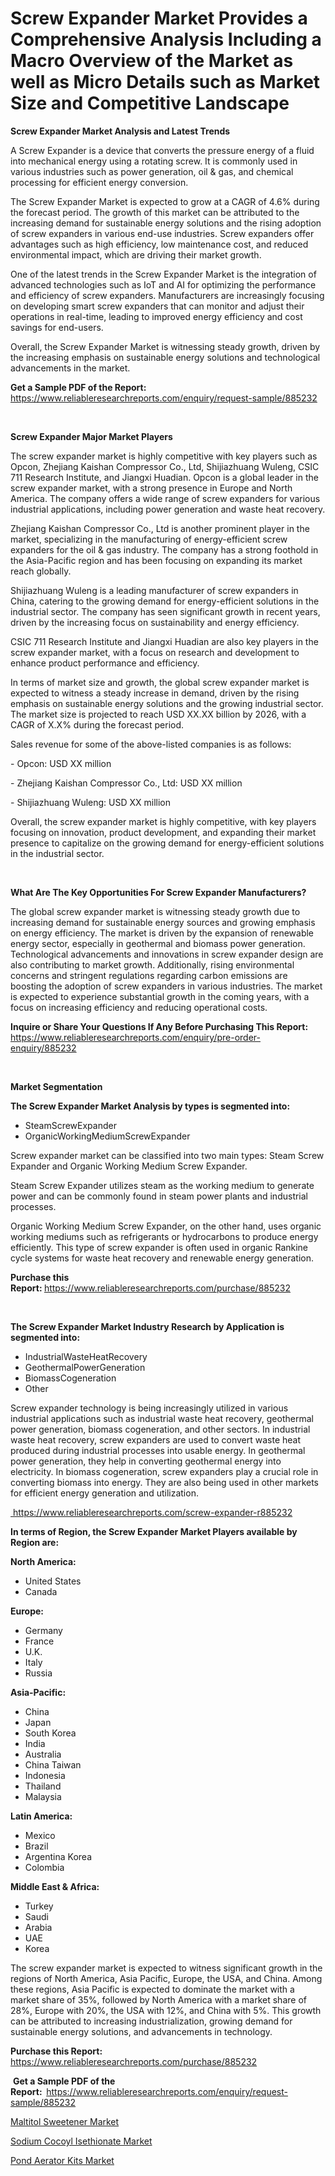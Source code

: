 <p><h1>Screw Expander Market Provides a Comprehensive Analysis Including a Macro Overview of the Market as well as Micro Details such as Market Size and Competitive Landscape</h1></p><p><strong>Screw Expander Market Analysis and Latest Trends</strong></p>
<p><p>A Screw Expander is a device that converts the pressure energy of a fluid into mechanical energy using a rotating screw. It is commonly used in various industries such as power generation, oil & gas, and chemical processing for efficient energy conversion.</p><p>The Screw Expander Market is expected to grow at a CAGR of 4.6% during the forecast period. The growth of this market can be attributed to the increasing demand for sustainable energy solutions and the rising adoption of screw expanders in various end-use industries. Screw expanders offer advantages such as high efficiency, low maintenance cost, and reduced environmental impact, which are driving their market growth.</p><p>One of the latest trends in the Screw Expander Market is the integration of advanced technologies such as IoT and AI for optimizing the performance and efficiency of screw expanders. Manufacturers are increasingly focusing on developing smart screw expanders that can monitor and adjust their operations in real-time, leading to improved energy efficiency and cost savings for end-users.</p><p>Overall, the Screw Expander Market is witnessing steady growth, driven by the increasing emphasis on sustainable energy solutions and technological advancements in the market.</p></p>
<p><strong>Get a Sample PDF of the Report:&nbsp;</strong> <a href="https://www.reliableresearchreports.com/enquiry/request-sample/885232">https://www.reliableresearchreports.com/enquiry/request-sample/885232</a></p>
<p>&nbsp;</p>
<p><strong>Screw Expander Major Market Players</strong></p>
<p><p>The screw expander market is highly competitive with key players such as Opcon, Zhejiang Kaishan Compressor Co., Ltd, Shijiazhuang Wuleng, CSIC 711 Research Institute, and Jiangxi Huadian. Opcon is a global leader in the screw expander market, with a strong presence in Europe and North America. The company offers a wide range of screw expanders for various industrial applications, including power generation and waste heat recovery.</p><p>Zhejiang Kaishan Compressor Co., Ltd is another prominent player in the market, specializing in the manufacturing of energy-efficient screw expanders for the oil & gas industry. The company has a strong foothold in the Asia-Pacific region and has been focusing on expanding its market reach globally.</p><p>Shijiazhuang Wuleng is a leading manufacturer of screw expanders in China, catering to the growing demand for energy-efficient solutions in the industrial sector. The company has seen significant growth in recent years, driven by the increasing focus on sustainability and energy efficiency.</p><p>CSIC 711 Research Institute and Jiangxi Huadian are also key players in the screw expander market, with a focus on research and development to enhance product performance and efficiency.</p><p>In terms of market size and growth, the global screw expander market is expected to witness a steady increase in demand, driven by the rising emphasis on sustainable energy solutions and the growing industrial sector. The market size is projected to reach USD XX.XX billion by 2026, with a CAGR of X.X% during the forecast period.</p><p>Sales revenue for some of the above-listed companies is as follows:</p><p>- Opcon: USD XX million</p><p>- Zhejiang Kaishan Compressor Co., Ltd: USD XX million</p><p>- Shijiazhuang Wuleng: USD XX million</p><p>Overall, the screw expander market is highly competitive, with key players focusing on innovation, product development, and expanding their market presence to capitalize on the growing demand for energy-efficient solutions in the industrial sector.</p></p>
<p>&nbsp;</p>
<p><strong>What Are The Key Opportunities For Screw Expander Manufacturers?</strong></p>
<p><p>The global screw expander market is witnessing steady growth due to increasing demand for sustainable energy sources and growing emphasis on energy efficiency. The market is driven by the expansion of renewable energy sector, especially in geothermal and biomass power generation. Technological advancements and innovations in screw expander design are also contributing to market growth. Additionally, rising environmental concerns and stringent regulations regarding carbon emissions are boosting the adoption of screw expanders in various industries. The market is expected to experience substantial growth in the coming years, with a focus on increasing efficiency and reducing operational costs.</p></p>
<p><strong>Inquire or Share Your Questions If Any Before Purchasing This Report:</strong> <a href="https://www.reliableresearchreports.com/enquiry/pre-order-enquiry/885232">https://www.reliableresearchreports.com/enquiry/pre-order-enquiry/885232</a></p>
<p>&nbsp;</p>
<p><strong>Market Segmentation</strong></p>
<p><strong>The Screw Expander Market Analysis by types is segmented into:</strong></p>
<p><ul><li>SteamScrewExpander</li><li>OrganicWorkingMediumScrewExpander</li></ul></p>
<p><p>Screw expander market can be classified into two main types: Steam Screw Expander and Organic Working Medium Screw Expander. </p><p>Steam Screw Expander utilizes steam as the working medium to generate power and can be commonly found in steam power plants and industrial processes. </p><p>Organic Working Medium Screw Expander, on the other hand, uses organic working mediums such as refrigerants or hydrocarbons to produce energy efficiently. This type of screw expander is often used in organic Rankine cycle systems for waste heat recovery and renewable energy generation.</p></p>
<p><strong>Purchase this Report:&nbsp;</strong><a href="https://www.reliableresearchreports.com/purchase/885232">https://www.reliableresearchreports.com/purchase/885232</a></p>
<p>&nbsp;</p>
<p><strong>The Screw Expander Market Industry Research by Application is segmented into:</strong></p>
<p><ul><li>IndustrialWasteHeatRecovery</li><li>GeothermalPowerGeneration</li><li>BiomassCogeneration</li><li>Other</li></ul></p>
<p><p>Screw expander technology is being increasingly utilized in various industrial applications such as industrial waste heat recovery, geothermal power generation, biomass cogeneration, and other sectors. In industrial waste heat recovery, screw expanders are used to convert waste heat produced during industrial processes into usable energy. In geothermal power generation, they help in converting geothermal energy into electricity. In biomass cogeneration, screw expanders play a crucial role in converting biomass into energy. They are also being used in other markets for efficient energy generation and utilization.</p></p>
<p><a href="https://www.reliableresearchreports.com/screw-expander-r885232">&nbsp;https://www.reliableresearchreports.com/screw-expander-r885232</a></p>
<p><strong>In terms of Region, the Screw Expander Market Players available by Region are:</strong></p>
<p>
    <p> <strong> North America: </strong>
        <ul>
            <li>United States</li>
            <li>Canada</li>
        </ul>
        </p> 
    <p> <strong> Europe: </strong>
        <ul>
            <li>Germany</li>
            <li>France</li>
            <li>U.K.</li>
            <li>Italy</li>
            <li>Russia</li>
        </ul>
        </p> 
    <p> <strong> Asia-Pacific: </strong>
        <ul>
            <li>China</li>
            <li>Japan</li>
            <li>South Korea</li>
            <li>India</li>
            <li>Australia</li>
            <li>China Taiwan</li>
            <li>Indonesia</li>
            <li>Thailand</li>
            <li>Malaysia</li>
        </ul>
        </p> 
    <p> <strong> Latin America: </strong>
        <ul>
            <li>Mexico</li>
            <li>Brazil</li>
            <li>Argentina Korea</li>
            <li>Colombia</li>
        </ul>
        </p> 
    <p> <strong> Middle East & Africa: </strong>
        <ul>
            <li>Turkey</li>
            <li>Saudi</li>
            <li>Arabia</li>
            <li>UAE</li>
            <li>Korea</li>
        </ul>
    </p>
    </p>
<p><p>The screw expander market is expected to witness significant growth in the regions of North America, Asia Pacific, Europe, the USA, and China. Among these regions, Asia Pacific is expected to dominate the market with a market share of 35%, followed by North America with a market share of 28%, Europe with 20%, the USA with 12%, and China with 5%. This growth can be attributed to increasing industrialization, growing demand for sustainable energy solutions, and advancements in technology.</p></p>
<p><strong>Purchase this Report: </strong><a href="https://www.reliableresearchreports.com/purchase/885232">https://www.reliableresearchreports.com/purchase/885232</a></p>
<p>&nbsp;<strong>Get a Sample PDF of the Report:&nbsp;&nbsp;</strong><a href="https://www.reliableresearchreports.com/enquiry/request-sample/885232">https://www.reliableresearchreports.com/enquiry/request-sample/885232</a></p>
<p><strong></strong></p>
<p><p><a href="https://github.com/zcbxbnir25/Market-Research-Report-List-1/blob/main/maltitol-sweetener-market.md">Maltitol Sweetener Market</a></p><p><a href="https://github.com/brendafegmorris532/Market-Research-Report-List-1/blob/main/sodium-cocoyl-isethionate-market.md">Sodium Cocoyl Isethionate Market</a></p><p><a href="https://issuu.com/reportprime-2/docs/pond-aerator-kits-market-size-2030.pptx">Pond Aerator Kits Market</a></p></p>